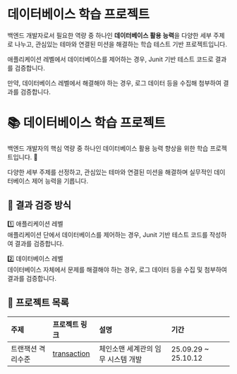 # 데이터베이스 학습 프로젝트

백엔드 개발자로서 필요한 역량 중
하나인 **데이터베이스 활용 능력**을 다양한 세부 주제로 나누고,
관심있는 테마와 연결된 미션을 해결하는 학습 테스트 기반 프로젝트입니다.

애플리케이션 레벨에서 데이터베이스를 제어하는 경우, Junit 기반 테스트 코드로 결과를 검증합니다.

만약, 데이터베이스 레벨에서 해결해야 하는 경우, 로그 데이터 등을 수집해 첨부하여 결과를 검증합니다.

# 📚 데이터베이스 학습 프로젝트
백엔드 개발자의 핵심 역량 중 하나인 데이터베이스 활용 능력 향상을 위한 학습 프로젝트입니다. 🚀  

다양한 세부 주제를 선정하고, 관심있는 테마와 연결된 미션을 해결하며 실무적인 데이터베이스 제어 능력을 기릅니다.

## 🎯 결과 검증 방식
1️⃣ 애플리케이션 레벨   
애플리케이션 단에서 데이터베이스를 제어하는 경우, Junit 기반 테스트 코드를 작성하여 결과를 검증합니다.

2️⃣ 데이터베이스 레벨  
데이터베이스 자체에서 문제를 해결해야 하는 경우, 로그 데이터 등을 수집 및 첨부하여 결과를 검증합니다.

## 📂 프로젝트 목록
| 주제        | 프로젝트 링크                                                                              | 설명                  | 기간                  |
|:----------|:-------------------------------------------------------------------------------------|:--------------------|:--------------------|
| 트랜잭션 격리수준 | [transaction](https://github.com/whxogus215/database-practice/tree/main/transaction) | 체인소맨 세계관의 임무 시스템 개발 | 25.09.29 ~ 25.10.12 |

